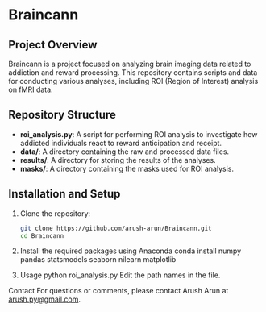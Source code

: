 # Braincann

## Project Overview

Braincann is a project focused on analyzing brain imaging data related to addiction and reward processing. This repository contains scripts and data for conducting various analyses, including ROI (Region of Interest) analysis on fMRI data.

## Repository Structure

- **roi_analysis.py**: A script for performing ROI analysis to investigate how addicted individuals react to reward anticipation and receipt.
- **data/**: A directory containing the raw and processed data files.
- **results/**: A directory for storing the results of the analyses.
- **masks/**: A directory containing the masks used for ROI analysis.

## Installation and Setup

1. Clone the repository:
   ```bash
   git clone https://github.com/arush-arun/Braincann.git
   cd Braincann
2. Install the required packages using Anaconda
   conda install numpy pandas statsmodels seaborn nilearn matplotlib

3. Usage
  python roi_analysis.py
Edit the path names in the file.

Contact
For questions or comments, please contact Arush Arun at arush.py@gmail.com.
